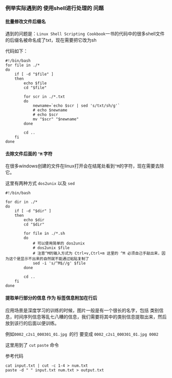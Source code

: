 ### 例举实际遇到的 使用shell进行处理的 问题

#### 批量修改文件后缀名
遇到的问题是：`Linux Shell Scripting Cookbook`一书的代码中的很多shell文件的后缀名被命名成了txt，现在需要把它改为sh

代码如下：

``` shell
#!/bin/bash
for file in ./*
do
    if [ -d "$file" ]
    then
        echo $file
        cd "$file"
        
        for scr in ./*.txt
        do
            newname=`echo $scr | sed 's/txt/sh/g'`
            # echo $newname
            # echo $scr
            mv "$scr" "$newname"
        done
                
        cd ..
    fi
done
```

#### 去除文件后面的 `^M` 字符
在很多windows创建的文件在linux打开会在结尾处看到`^M`的字符，现在需要去除它。

这里有两种方式 `dos2unix` 以及 `sed`

``` shell
#!/bin/bash

for dir in ./*
do
    if [ -d "$dir" ]
    then
        echo $dir
        cd "$dir"
        
        for file in ./*.sh
        do
            # 可以使用简单的 dos2unix
            # dos2unix $file
            # 注意^M的输入方式为 Ctrl+v,Ctrl+m 这里的 ^M 必须自己手敲出来，因为这个是显示不出来的自然就不能通过粘贴复制了
            sed -i 's/^M$//g' $file
        done
        
        cd ..
    fi
done
```

#### 提取单行部分的信息 作为 标签信息附加在行后
应用场景是深度学习的训练的时候，图片一般是有一个很长的名字，包括 类别信息，时间序列信息等乱七八糟的信息，我们需要将其中的类别信息提取出来，然后放到该行的后面以便训练。

例如`0002_c2s1_000301_01.jpg `的行 要变成 `0002_c2s1_000301_01.jpg 0002`

这里用到了 `cut` `paste` 命令

参考代码

``` shell
cat input.txt | cut -c 1-4 > num.txt
paste -d " " input.txt num.txt > output.txt
```